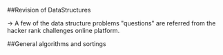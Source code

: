 ##Revision of DataStructures

-> A few of the data structure problems "questions" are referred from the hacker rank challenges online platform. 

##General algorithms and sortings
